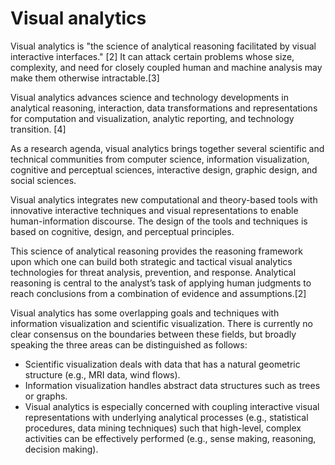 Visual analytics
=================
Visual analytics is "the science of analytical reasoning facilitated by visual interactive interfaces." [2] It can attack certain problems whose size, complexity, and need for closely coupled human and machine analysis may make them otherwise intractable.[3] 

Visual analytics advances science and technology developments in analytical reasoning, interaction, data transformations and representations for computation and visualization, analytic reporting, and technology transition. [4] 

As a research agenda, visual analytics brings together several scientific and technical communities from computer science, information visualization, cognitive and perceptual sciences, interactive design, graphic design, and social sciences.

Visual analytics integrates new computational and theory-based tools with innovative interactive techniques and visual representations to enable human-information discourse. The design of the tools and techniques is based on cognitive, design, and perceptual principles. 

This science of analytical reasoning provides the reasoning framework upon which one can build both strategic and tactical visual analytics technologies for threat analysis, prevention, and response. Analytical reasoning is central to the analyst’s task of applying human judgments to reach conclusions from a combination of evidence and assumptions.[2]

Visual analytics has some overlapping goals and techniques with information visualization and scientific visualization. There is currently no clear consensus on the boundaries between these fields, but broadly speaking the three areas can be distinguished as follows:

- Scientific visualization deals with data that has a natural geometric structure (e.g., MRI data, wind flows).
- Information visualization handles abstract data structures such as trees or graphs.
- Visual analytics is especially concerned with coupling interactive visual representations with underlying analytical processes (e.g., statistical procedures, data mining techniques) such that high-level, complex activities can be effectively performed (e.g., sense making, reasoning, decision making).
